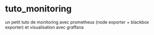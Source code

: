 # tuto_monitoring
un petit tuto de monitoring avec prometheus (node exporter + blackbox exporter) et visualisation avec graffana

